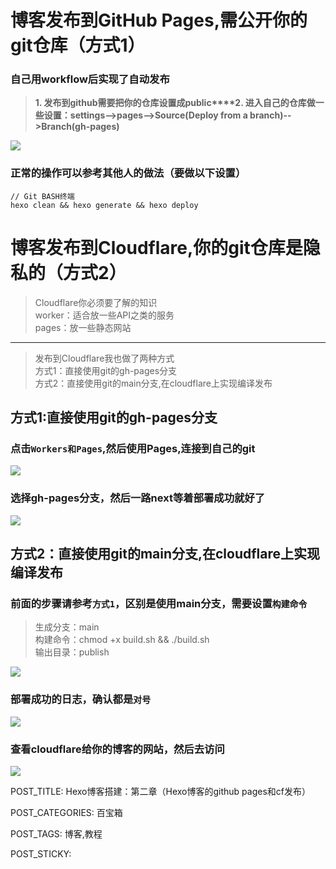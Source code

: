 
# 博客发布到GitHub Pages,需公开你的git仓库（方式1）

### 自己用workflow后实现了自动发布

> **1. 发布到github需要把你的仓库设置成public****2. 进入自己的仓库做一些设置：settings-->pages-->Source(Deploy from a branch)-->Branch(gh-pages)**

![](http://www.kdocs.cn/api/v3/office/copy/UTk3YklQMHdGSHEyZ00xRTVaWHFZd0t6S0V1ejVvU280Y2xGQTZPbytnckNjK25qNFJhYzFBU1VLM1VYN3dER1dibzQvRkZvNFduUGhQK0xzbnJCa2RmMllKME93WkIvVE0vSGp3SzN5Y3dxMklFREd4V1F6VlMwWS94ZUUrUFFOdnVLWTloY1pqdXVkOE1EdkZhNzBybFVWKzYrSGZuWVNFRWxhYzkvWEtmVE5EcDJUbmdGYTJXSE5Ed1ZJYkV4VmplaE0raFBxTUtWdnJraEs2WVE4d25tYy9vdlo2azdPUENQN1lBODZjc0hMMXByK2h1aUxCdnc0NHJienVOM3E3dElkQzFxWk1zPQ==/attach/object/MFSDJKQ7ADQFG?)

### 正常的操作可以参考其他人的做法（要做以下设置）

```
// Git BASH终端
hexo clean && hexo generate && hexo deploy  
```

# 博客发布到Cloudflare,你的git仓库是隐私的（方式2）

> Cloudflare你必须要了解的知识  
> worker：适合放一些API之类的服务  
> pages：放一些静态网站

----------

> 发布到Cloudflare我也做了两种方式  
> 方式1：直接使用git的gh-pages分支  
> 方式2：直接使用git的main分支,在cloudflare上实现编译发布

## 方式1:直接使用git的gh-pages分支

### 点击`Workers和Pages`,然后使用Pages,连接到自己的git

![](http://www.kdocs.cn/api/v3/office/copy/UTk3YklQMHdGSHEyZ00xRTVaWHFZd0t6S0V1ejVvU280Y2xGQTZPbytnckNjK25qNFJhYzFBU1VLM1VYN3dER1dibzQvRkZvNFduUGhQK0xzbnJCa2RmMllKME93WkIvVE0vSGp3SzN5Y3dxMklFREd4V1F6VlMwWS94ZUUrUFFOdnVLWTloY1pqdXVkOE1EdkZhNzBybFVWKzYrSGZuWVNFRWxhYzkvWEtmVE5EcDJUbmdGYTJXSE5Ed1ZJYkV4VmplaE0raFBxTUtWdnJraEs2WVE4d25tYy9vdlo2azdPUENQN1lBODZjc0hMMXByK2h1aUxCdnc0NHJienVOM3E3dElkQzFxWk1zPQ==/attach/object/LFDUDKQ7ABADQ?)

### 选择gh-pages分支，然后一路next等着部署成功就好了

![](http://www.kdocs.cn/api/v3/office/copy/UTk3YklQMHdGSHEyZ00xRTVaWHFZd0t6S0V1ejVvU280Y2xGQTZPbytnckNjK25qNFJhYzFBU1VLM1VYN3dER1dibzQvRkZvNFduUGhQK0xzbnJCa2RmMllKME93WkIvVE0vSGp3SzN5Y3dxMklFREd4V1F6VlMwWS94ZUUrUFFOdnVLWTloY1pqdXVkOE1EdkZhNzBybFVWKzYrSGZuWVNFRWxhYzkvWEtmVE5EcDJUbmdGYTJXSE5Ed1ZJYkV4VmplaE0raFBxTUtWdnJraEs2WVE4d25tYy9vdlo2azdPUENQN1lBODZjc0hMMXByK2h1aUxCdnc0NHJienVOM3E3dElkQzFxWk1zPQ==/attach/object/KCKUFKQ7ADAC2?)

## 方式2：直接使用git的main分支,在cloudflare上实现编译发布

### 前面的步骤请参考`方式1`，区别是使用main分支，需要设置`构建命令`

> 生成分支：main  
> 构建命令：chmod +x build.sh && ./build.sh  
> 输出目录：publish

![](http://www.kdocs.cn/api/v3/office/copy/UTk3YklQMHdGSHEyZ00xRTVaWHFZd0t6S0V1ejVvU280Y2xGQTZPbytnckNjK25qNFJhYzFBU1VLM1VYN3dER1dibzQvRkZvNFduUGhQK0xzbnJCa2RmMllKME93WkIvVE0vSGp3SzN5Y3dxMklFREd4V1F6VlMwWS94ZUUrUFFOdnVLWTloY1pqdXVkOE1EdkZhNzBybFVWKzYrSGZuWVNFRWxhYzkvWEtmVE5EcDJUbmdGYTJXSE5Ed1ZJYkV4VmplaE0raFBxTUtWdnJraEs2WVE4d25tYy9vdlo2azdPUENQN1lBODZjc0hMMXByK2h1aUxCdnc0NHJienVOM3E3dElkQzFxWk1zPQ==/attach/object/CRZELKQ7ADAEE?)

### 部署成功的日志，确认都是`对号`

![](http://www.kdocs.cn/api/v3/office/copy/UTk3YklQMHdGSHEyZ00xRTVaWHFZd0t6S0V1ejVvU280Y2xGQTZPbytnckNjK25qNFJhYzFBU1VLM1VYN3dER1dibzQvRkZvNFduUGhQK0xzbnJCa2RmMllKME93WkIvVE0vSGp3SzN5Y3dxMklFREd4V1F6VlMwWS94ZUUrUFFOdnVLWTloY1pqdXVkOE1EdkZhNzBybFVWKzYrSGZuWVNFRWxhYzkvWEtmVE5EcDJUbmdGYTJXSE5Ed1ZJYkV4VmplaE0raFBxTUtWdnJraEs2WVE4d25tYy9vdlo2azdPUENQN1lBODZjc0hMMXByK2h1aUxCdnc0NHJienVOM3E3dElkQzFxWk1zPQ==/attach/object/76JERKQ7ADAEE?)

### 查看cloudflare给你的博客的网站，然后去访问

![](http://www.kdocs.cn/api/v3/office/copy/UTk3YklQMHdGSHEyZ00xRTVaWHFZd0t6S0V1ejVvU280Y2xGQTZPbytnckNjK25qNFJhYzFBU1VLM1VYN3dER1dibzQvRkZvNFduUGhQK0xzbnJCa2RmMllKME93WkIvVE0vSGp3SzN5Y3dxMklFREd4V1F6VlMwWS94ZUUrUFFOdnVLWTloY1pqdXVkOE1EdkZhNzBybFVWKzYrSGZuWVNFRWxhYzkvWEtmVE5EcDJUbmdGYTJXSE5Ed1ZJYkV4VmplaE0raFBxTUtWdnJraEs2WVE4d25tYy9vdlo2azdPUENQN1lBODZjc0hMMXByK2h1aUxCdnc0NHJienVOM3E3dElkQzFxWk1zPQ==/attach/object/ETOETKQ7ACADK?)

POST_TITLE: Hexo博客搭建：第二章（Hexo博客的github pages和cf发布）

POST_CATEGORIES: 百宝箱

POST_TAGS: 博客,教程

POST_STICKY:
<!--stackedit_data:
eyJoaXN0b3J5IjpbOTY0OTk3MDldfQ==
-->